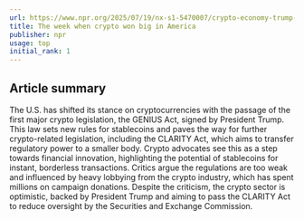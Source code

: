 ```yaml
---
url: https://www.npr.org/2025/07/19/nx-s1-5470007/crypto-economy-trump-genius-clarity-act
title: The week when crypto won big in America
publisher: npr
usage: top
initial_rank: 1
---
```

## Article summary
The U.S. has shifted its stance on cryptocurrencies with the passage of the first major crypto legislation, the GENIUS Act, signed by President Trump. This law sets new rules for stablecoins and paves the way for further crypto-related legislation, including the CLARITY Act, which aims to transfer regulatory power to a smaller body. Crypto advocates see this as a step towards financial innovation, highlighting the potential of stablecoins for instant, borderless transactions. Critics argue the regulations are too weak and influenced by heavy lobbying from the crypto industry, which has spent millions on campaign donations. Despite the criticism, the crypto sector is optimistic, backed by President Trump and aiming to pass the CLARITY Act to reduce oversight by the Securities and Exchange Commission.
